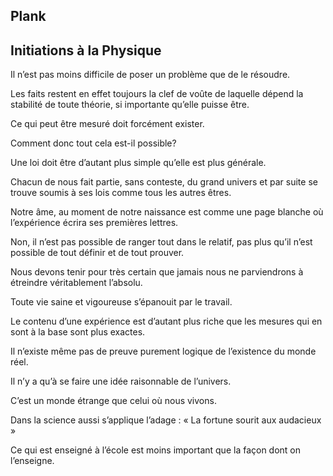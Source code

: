 Plank
-----

Initiations à la Physique
-------------------------

Il n’est pas moins difficile de poser un problème que de le résoudre.


Les faits restent en effet toujours la clef de voûte de laquelle dépend la
stabilité de toute théorie, si importante qu’elle puisse être.


Ce qui peut être mesuré doit forcément exister.


Comment donc tout cela est-il possible?


Une loi doit être d’autant plus simple qu’elle est plus générale.


Chacun de nous fait partie, sans conteste, du grand univers et par suite se
trouve soumis à ses lois comme tous les autres êtres.


Notre âme, au moment de notre naissance est comme une page blanche où
l’expérience écrira ses premières lettres.


Non, il n’est pas possible de ranger tout dans le relatif, pas plus qu’il n’est
possible de tout définir et de tout prouver.


Nous devons tenir pour très certain que jamais nous ne parviendrons à étreindre
véritablement l’absolu.


Toute vie saine et vigoureuse s’épanouit par le travail.


Le contenu d’une expérience est d’autant plus riche que les mesures qui en sont
à la base sont plus exactes.


Il n’existe même pas de preuve purement logique de l’existence du monde réel.


Il n’y a qu’à se faire une idée raisonnable de l’univers.


C’est un monde étrange que celui où nous vivons.


Dans la science aussi s’applique l’adage : « La fortune sourit aux audacieux »


Ce qui est enseigné à l’école est moins important que la façon dont on
l’enseigne.
